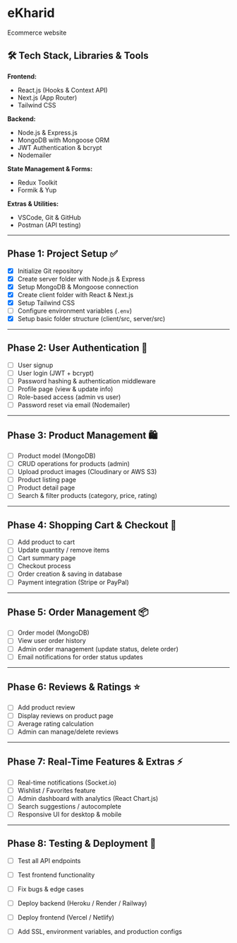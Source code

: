 # eKharid
Ecommerce website


## 🛠 Tech Stack, Libraries & Tools
**Frontend:**  
- React.js (Hooks & Context API)  
- Next.js (App Router)  
- Tailwind CSS  


**Backend:**  
- Node.js & Express.js  
- MongoDB with Mongoose ORM  
- JWT Authentication & bcrypt  
- Nodemailer  

**State Management & Forms:**  
- Redux Toolkit  
- Formik & Yup  

**Extras & Utilities:**  
<!-- - Socket.io (Real-time notifications)   -->
<!-- - Cloudinary / AWS S3 (Image upload)   -->
- VSCode, Git & GitHub  
- Postman (API testing)  

---

## Phase 1: Project Setup ✅
- [x] Initialize Git repository
- [x] Create server folder with Node.js & Express
- [x] Setup MongoDB & Mongoose connection
- [x] Create client folder with React & Next.js
- [x] Setup Tailwind CSS
- [ ] Configure environment variables (`.env`)
- [x] Setup basic folder structure (client/src, server/src)

---

## Phase 2: User Authentication 🔐
- [ ] User signup
- [ ] User login (JWT + bcrypt)
- [ ] Password hashing & authentication middleware
- [ ] Profile page (view & update info)
- [ ] Role-based access (admin vs user)
- [ ] Password reset via email (Nodemailer)

---

## Phase 3: Product Management 🛍️
- [ ] Product model (MongoDB)
- [ ] CRUD operations for products (admin)
- [ ] Upload product images (Cloudinary or AWS S3)
- [ ] Product listing page
- [ ] Product detail page
- [ ] Search & filter products (category, price, rating)

---

## Phase 4: Shopping Cart & Checkout 🛒
- [ ] Add product to cart
- [ ] Update quantity / remove items
- [ ] Cart summary page
- [ ] Checkout process
- [ ] Order creation & saving in database
- [ ] Payment integration (Stripe or PayPal)

---

## Phase 5: Order Management 📦
- [ ] Order model (MongoDB)
- [ ] View user order history
- [ ] Admin order management (update status, delete order)
- [ ] Email notifications for order status updates

---

## Phase 6: Reviews & Ratings ⭐
- [ ] Add product review
- [ ] Display reviews on product page
- [ ] Average rating calculation
- [ ] Admin can manage/delete reviews

---

## Phase 7: Real-Time Features & Extras ⚡
- [ ] Real-time notifications (Socket.io)
- [ ] Wishlist / Favorites feature
- [ ] Admin dashboard with analytics (React Chart.js)
- [ ] Search suggestions / autocomplete
- [ ] Responsive UI for desktop & mobile

---

## Phase 8: Testing & Deployment 🚀
- [ ] Test all API endpoints
- [ ] Test frontend functionality
- [ ] Fix bugs & edge cases
- [ ] Deploy backend (Heroku / Render / Railway)
- [ ] Deploy frontend (Vercel / Netlify)
- [ ] Add SSL, environment variables, and production configs

